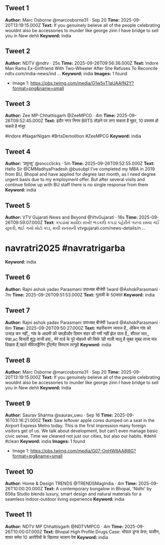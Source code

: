 ## Tweet 1
**Author:** Marc Osborne
@marcosborne31
·
Sep 20
**Time:** 2025-09-20T13:19:15.000Z
**Text:** If you genuinely believe all of the people celebrating wouldnt also be accessories to murder like george zinn I have bridge to sell you in New dehli
**Keyword:** india

## Tweet 2
**Author:** NDTV
@ndtv
·
25s
**Time:** 2025-09-26T09:56:36.000Z
**Text:** Indore Man Rams Ex-Girlfriend With Two-Wheeler After She Refuses To Reconcile 
ndtv.com/india-news/ind
…
**Keyword:** india
**Images:** 1 found
  - Image 1: https://pbs.twimg.com/media/G1w5vT1aUAAfN2Y?format=png&name=small

## Tweet 3
**Author:** Zee MP-Chhattisgarh
@ZeeMPCG
·
4m
**Time:** 2025-09-26T09:52:45.000Z
**Text:** इंदौर नगर निगम BRTS तोड़ने पर लगा सकता है मुहर, 10 प्रस्ताव हो सकते है मंजूर

#Indore #NagarNigam #BrtsDemolition #ZeeMPCG
**Keyword:** india

## Tweet 4
**Author:** 'प्रयुत्सु'
@snccclicks
·
5m
**Time:** 2025-09-26T09:52:55.000Z
**Text:** Hello Sir 
@CMMadhyaPradesh
 @busubpl
 I've completed my MBA in 2019 from BU, Bhopal and have applied for degree last month, as I need degree urgent basis due to my employment offer. But after several visits and continue follow up with BU staff there is no single response from them
**Keyword:** india

## Tweet 5
**Author:** VTV Gujarati News and Beyond
@VtvGujarati
·
16s
**Time:** 2025-09-26T09:59:07.000Z
**Text:** કપડાંમાં મર્યાદા રાખો! ભડકાઉ કપડાં પહેરીને ગરબા રમવા ગઈ યુવતી, થઈ ગયો મોટો કાંડ, મચી સનસની 
vtvgujarati.com/news-details/n
…

# navratri2025 #navratrigarba
**Keyword:** india

## Tweet 6
**Author:** Rajni ashok yadav Parasmani उपाध्यक्ष बीजेपी 1ward
@AshokParasmani
·
7m
**Time:** 2025-09-26T09:51:53.000Z
**Text:** गुलामी के 50साल
**Keyword:** india

## Tweet 7
**Author:** Rajni ashok yadav Parasmani उपाध्यक्ष बीजेपी 1ward
@AshokParasmani
·
8m
**Time:** 2025-09-26T09:50:27.000Z
**Text:** शहरीकरण जायज हैं,, लेकिन गांव को उजाड़ कर नहीं,, गांव के आदमी की चमड़ीऔर दिमाग शहर की गर्मी नहीं झेल पाता हैं,, शीतल जल,, पंखा,ac बिजली शुद्ध ताजी हवा,, मेरे वार्ड के पूरे मोहल्ले की सिर्फ 1ही नाली चालू हैं सुबह सुबह ताजा मल दिखता हैं,पहले सीवेजड्रैनिंग ट्रीटमेंट सिस्टम लागूहो
**Keyword:** india

## Tweet 8
**Author:** Marc Osborne
@marcosborne31
·
Sep 20
**Time:** 2025-09-20T13:19:15.000Z
**Text:** If you genuinely believe all of the people celebrating wouldnt also be accessories to murder like george zinn I have bridge to sell you in New dehli
**Keyword:** india

## Tweet 9
**Author:** Saurav Sharma
@saurav_uwu
·
Sep 16
**Time:** 2025-09-16T03:16:21.000Z
**Text:** Saw leftover apple cores dumped on a seat in the Airport Express Metro today. This is the first impression many foreign visitors get of us. We talk about development, but can’t even manage basic civic sense. Time we cleaned not just our cities, but also our habits. #dehli #clean
**Keyword:** india
**Images:** 1 found
  - Image 1: https://pbs.twimg.com/media/G07-OnHW8AA8l8G?format=jpg&name=small

## Tweet 10
**Author:** Home & Design TRENDS
@TRENDSMagIndia
·
4m
**Time:** 2025-09-26T10:00:20.000Z
**Text:** A contemporary bungalow in Bhopal, 'Nidhi' by 656a Studio blends luxury, smart design and natural materials for a seamless indoor-outdoor living experience
**Keyword:** india

## Tweet 11
**Author:** NDTV MP Chhattisgarh
@NDTVMPCG
·
4m
**Time:** 2025-09-26T10:00:07.000Z
**Text:** Bhopal High Profile Drugs Case: भोपाल ड्रग्स केस; यासीन, शावर समेत 10 आरोपियों के खिलाफ चालान पेश
**Keyword:** india

